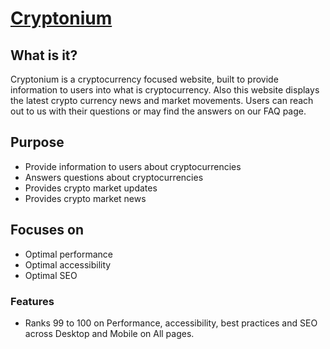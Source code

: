 # [Cryptonium](https://renaldas0.github.io/cryptonium/)

## What is it?
Cryptonium is a cryptocurrency focused website, built to provide information to users into what is cryptocurrency. Also this website displays the latest crypto currency news and market movements.
Users can reach out to us with their questions or may find the answers on our FAQ page.

## Purpose
- Provide information to users about cryptocurrencies
- Answers questions about cryptocurrencies
- Provides crypto market updates
- Provides crypto market news

## Focuses on
- Optimal performance
- Optimal accessibility
- Optimal SEO

### Features
- Ranks 99 to 100 on Performance, accessibility, best practices and SEO across Desktop and Mobile on All pages.
